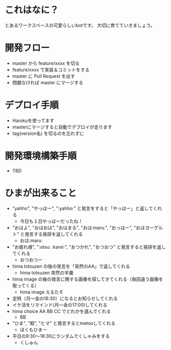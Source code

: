 # これはなに？
とあるワークスペースの可愛らしいbotです。
大切に育てていきましょう。

# 開発フロー
- master から feature/xxxx を切る
- feature/xxxx で実装＆コミットをする
- master に Pull Request を出す
- 問題なければ master にマージする

# デプロイ手順
- Harokuを使ってます
- masterにマージすると自動でデプロイが走ります
- tag(version名) を切るのを忘れずに

# 開発環境構築手順
- TBD

# ひまが出来ること
- "yahho", "やっほー", ":yahho:" と発言をすると「やっほー」と返してくれる
    - 今日も１日やっほーだったね！
- "おはよ", "おはおは", "おはまる", "おは:maru:", "おっはー", "おはヨーグルト" と発言する挨拶を返してくれる
    - おは:maru:
- "お疲れ様", ":otsu: :karei:", "おつかれ", "おつおつ" と発言すると挨拶を返してくれる
    - おつおつー
- hima totsuzen の後の発言を「突然のAA」で返してくれる
    - hima totsuzen 突然の羊羹
- hima image の後の発言に関する画像を探してきてくれる（毎回違う画像を取ってくる）
    - hima image えるたそ
- 定時（月〜金の18:30）になるとお知らせしてくれる
- イケ活をリマインド(月〜金の17:00)してくれる
- hima choice AA BB CC でどれかを選んでくれる
    - BB
- "ひま", "暇", "ヒマ" と発言するとmetooしてくれる
    - ぼくもひまー
- 平日の9:30〜18:30にランダムでくしゃみをする
    - くしゅん
